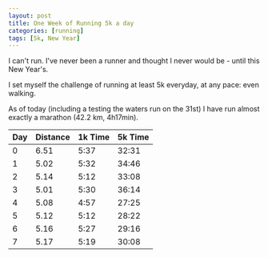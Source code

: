 ```yaml
---
layout: post
title: One Week of Running 5k a day
categories: [running]
tags: [5k, New Year]
---
```


I can't run. I've never been a runner and thought I never would be - until this New Year's.

I set myself the challenge of running at least 5k everyday, at any pace: even walking.

As of today (including a testing the waters run on the 31st) I have run almost exactly a marathon (42.2 km, 4h17min).

| Day | Distance | 1k Time | 5k Time |
|-------|--------|---------|---------|
| 0 | 6.51 | 5:37 | 32:31 |
| 1 | 5.02 | 5:32 | 34:46 |
| 2 | 5.14 | 5:12 | 33:08 |
| 3 | 5.01 | 5:30 | 36:14 |
| 4 | 5.08 | 4:57 | 27:25 |
| 5 | 5.12 | 5:12 | 28:22 |
| 6 | 5.16 | 5:27 | 29:16 |
| 7 | 5.17 | 5:19 | 30:08 |

